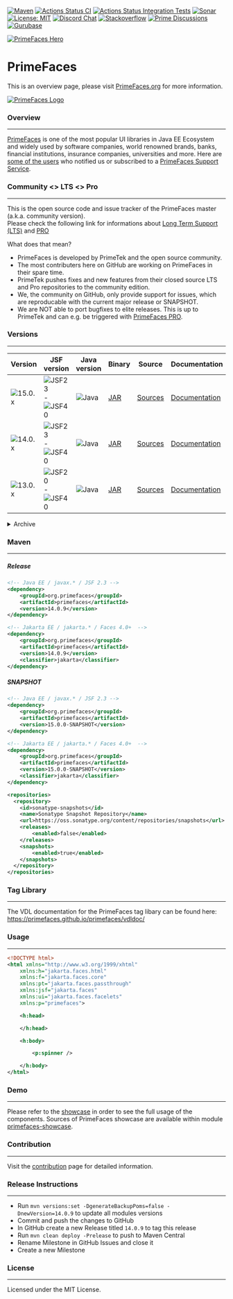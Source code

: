 [![Maven](https://img.shields.io/maven-central/v/org.primefaces/primefaces.svg)](https://repo.maven.apache.org/maven2/org/primefaces/primefaces/)
[![Actions Status CI](https://github.com/primefaces/primefaces/workflows/CI/badge.svg)](https://github.com/primefaces/primefaces/actions/workflows/build.yml)
[![Actions Status Integration Tests](https://github.com/primefaces/primefaces/workflows/IT/badge.svg)](https://github.com/primefaces/primefaces/actions/workflows/nightly.yml)
[![Sonar](https://sonarcloud.io/api/project_badges/measure?project=org.primefaces%3Aprimefaces&metric=alert_status)](https://sonarcloud.io/dashboard?id=org.primefaces%3Aprimefaces)
[![License: MIT](https://img.shields.io/badge/License-MIT-yellow.svg)](https://opensource.org/licenses/MIT)
[![Discord Chat](https://img.shields.io/discord/557940238991753223.svg?color=7289da&label=chat&logo=discord)](https://discord.gg/gzKFYnpmCY)
[![Stackoverflow](https://img.shields.io/badge/StackOverflow-primefaces-chocolate.svg)](https://stackoverflow.com/questions/tagged/primefaces+jsf)
[![Prime Discussions](https://img.shields.io/github/discussions-search?query=org%3Aprimefaces&logo=github&label=Prime%20Discussions&link=https%3A%2F%2Fgithub.com%2Forgs%2Fprimefaces%2Fdiscussions)](https://github.com/orgs/primefaces/discussions)
[![Gurubase](https://img.shields.io/badge/Gurubase-Ask%20PrimeFaces%20Guru-006BFF)](https://gurubase.io/g/primefaces)

[![PrimeFaces Hero](https://www.primefaces.org/wp-content/uploads/2021/10/PrimeFaces-GitHub-2021Q4.jpg "PrimeFaces Hero")](https://www.primefaces.org/showcase)

# PrimeFaces

This is an overview page, please visit [PrimeFaces.org](https://www.primefaces.org) for more information.

[![PrimeFaces Logo](https://www.primefaces.org/wp-content/uploads/2016/10/prime_logo_new.png)](https://www.primefaces.org/showcase)

### Overview
***

[PrimeFaces](https://www.primefaces.org/) is one of the most popular UI libraries in Java EE Ecosystem and widely used by software companies, world renowned brands, banks, financial institutions, insurance companies, universities and more. Here are [some of the users](https://www.primefaces.org/whouses) who notified us or subscribed to a [PrimeFaces Support Service](https://www.primefaces.org/support).

### Community <> LTS <> Pro
***

This is the open source code and issue tracker of the PrimeFaces master (a.k.a. community version).  
Please check the following link for informations about [Long Term Support (LTS)](https://www.primefaces.org/showcase/lts.xhtml) and [PRO](https://www.primefaces.org/support/)  

What does that mean?
- PrimeFaces is developed by PrimeTek and the open source community.
- The most contributers here on GitHub are working on PrimeFaces in their spare time.
- PrimeTek pushes fixes and new features from their closed source LTS and Pro repositories to the community edition.
- We, the community on GitHub, only provide support for issues, which are reproducable with the current major release or SNAPSHOT.
- We are NOT able to port bugfixes to elite releases. This is up to PrimeTek and can e.g. be triggered with [PrimeFaces PRO](https://www.primefaces.org/support/).

### Versions
***

Version | JSF version | Java version | Binary | Source | Documentation | Showcase Binary
------------ | ------------- | ------------- | -------------  | ------------- | ------------- | ------------- |
![15.0.x](https://img.shields.io/maven-central/v/org.primefaces/primefaces.svg?versionPrefix=15&color=cyan)| ![JSF23](https://img.shields.io/badge/JSF-2.3-purple.svg) -  ![JSF40](https://img.shields.io/badge/JSF-4.0-green.svg) | ![Java](https://img.shields.io/badge/Java%2011+-blue.svg) | [JAR](https://search.maven.org/remotecontent?filepath=org/primefaces/primefaces/15.0.0-RC1/primefaces-15.0.0-RC1.jar)  | [Sources](https://search.maven.org/remotecontent?filepath=org/primefaces/primefaces/15.0.0-RC1/primefaces-15.0.0-RC1-sources.jar) | [Documentation](https://primefaces.github.io/primefaces/15_0_0/#/) | [WAR](https://repo1.maven.org/maven2/org/primefaces/primefaces-showcase/15.0.0-RC1/primefaces-showcase-15.0.0-RC1.war)
![14.0.x](https://img.shields.io/maven-central/v/org.primefaces/primefaces.svg?versionPrefix=14&color=cyan)| ![JSF23](https://img.shields.io/badge/JSF-2.3-purple.svg) -  ![JSF40](https://img.shields.io/badge/JSF-4.0-green.svg) | ![Java](https://img.shields.io/badge/Java%2011+-blue.svg) | [JAR](https://search.maven.org/remotecontent?filepath=org/primefaces/primefaces/14.0.9/primefaces-14.0.9.jar)  | [Sources](https://search.maven.org/remotecontent?filepath=org/primefaces/primefaces/14.0.9/primefaces-14.0.9-sources.jar) | [Documentation](https://primefaces.github.io/primefaces/14_0_0/#/) | [WAR](https://repo1.maven.org/maven2/org/primefaces/primefaces-showcase/14.0.9/primefaces-showcase-14.0.9.war)
![13.0.x](https://img.shields.io/maven-central/v/org.primefaces/primefaces.svg?versionPrefix=13&color=cyan)| ![JSF20](https://img.shields.io/badge/JSF-2.0-yellow.svg) -  ![JSF40](https://img.shields.io/badge/JSF-4.0-green.svg) |  ![Java](https://img.shields.io/badge/Java%208+-blue.svg) | [JAR](https://search.maven.org/remotecontent?filepath=org/primefaces/primefaces/13.0.10/primefaces-13.0.10.jar)  | [Sources](https://search.maven.org/remotecontent?filepath=org/primefaces/primefaces/13.0.10/primefaces-13.0.10-sources.jar) | [Documentation](https://primefaces.github.io/primefaces/13_0_0/#/) | [WAR](https://repo1.maven.org/maven2/org/primefaces/primefaces-showcase/13.0.10/primefaces-showcase-13.0.10.war)

<details>
  <summary>Archive</summary>
  

Version | JSF version | Java version | Binary | Source | Documentation
------------ | ------------- | ------------- | -------------  | ------------- | ------------- |
![12.0.x](https://img.shields.io/maven-central/v/org.primefaces/primefaces.svg?versionPrefix=12&color=cyan)| ![JSF20](https://img.shields.io/badge/JSF-2.0-yellow.svg) -  ![JSF40](https://img.shields.io/badge/JSF-4.0-green.svg) | ![Java](https://img.shields.io/badge/Java%208+-blue.svg) | [JAR](https://search.maven.org/remotecontent?filepath=org/primefaces/primefaces/12.0.0/primefaces-12.0.0.jar)  | [Sources](https://search.maven.org/remotecontent?filepath=org/primefaces/primefaces/12.0.0/primefaces-12.0.0-sources.jar) | [Documentation](https://primefaces.github.io/primefaces/12_0_0/#/) | [WAR](https://repo1.maven.org/maven2/org/primefaces/primefaces-showcase/12.0.0/primefaces-showcase-12.0.0.war)
11.0.0| 2.0 - 4.0 | 8 - ? | [primefaces-11.0.0.jar](https://search.maven.org/remotecontent?filepath=org/primefaces/primefaces/11.0.0/primefaces-11.0.0.jar)  | [primefaces-11.0.0-sources.jar](https://search.maven.org/remotecontent?filepath=org/primefaces/primefaces/11.0.0/primefaces-11.0.0-sources.jar) | [11.0.0 Documentation](https://primefaces.github.io/primefaces/11_0_0/#/)
10.0.0| 2.0 - 3.0 | 8 - ? | [primefaces-10.0.0.jar](https://search.maven.org/remotecontent?filepath=org/primefaces/primefaces/10.0.0/primefaces-10.0.0.jar)  | [primefaces-10.0.0-sources.jar](https://search.maven.org/remotecontent?filepath=org/primefaces/primefaces/10.0.0/primefaces-10.0.0-sources.jar) | [10.0.0 Documentation](https://primefaces.github.io/primefaces/10_0_0/#/)
8.0| 2.0 - 2.3 | 8 - ? | [primefaces-8.0.jar](https://search.maven.org/remotecontent?filepath=org/primefaces/primefaces/8.0/primefaces-8.0.jar)  | [primefaces-8.0-sources.jar](https://search.maven.org/remotecontent?filepath=org/primefaces/primefaces/8.0/primefaces-8.0-sources.jar) | [8.0 Documentation](https://primefaces.github.io/primefaces/8_0/#/)
7.0| 2.0 - 2.3 | 7 - ? | [primefaces-7.0.jar](https://search.maven.org/remotecontent?filepath=org/primefaces/primefaces/7.0/primefaces-7.0.jar)  | [primefaces-7.0-sources.jar](https://search.maven.org/remotecontent?filepath=org/primefaces/primefaces/7.0/primefaces-7.0-sources.jar) | [7.0 Documentation](https://primefaces.github.io/primefaces/7_0/#/)
6.2| 2.0 - 2.3 | 6 - ? | [primefaces-6.2.jar](https://search.maven.org/remotecontent?filepath=org/primefaces/primefaces/6.2/primefaces-6.2.jar)  | [primefaces-6.2-sources.jar](https://search.maven.org/remotecontent?filepath=org/primefaces/primefaces/6.2/primefaces-6.2-sources.jar) | [6.2 Documentation](https://www.primefaces.org/docs/guide/primefaces_user_guide_6_2.pdf)
6.1| 2.0 - 2.3 | 5 - ? | [primefaces-6.1.jar](http://search.maven.org/remotecontent?filepath=org/primefaces/primefaces/6.1/primefaces-6.1.jar)  | [primefaces-6.1-sources.jar](http://search.maven.org/remotecontent?filepath=org/primefaces/primefaces/6.1/primefaces-6.1-sources.jar) | [6.1 Documentation](https://www.primefaces.org/docs/guide/primefaces_user_guide_6_1.pdf)
6.0| 2.0 - 2.2 | 5 - ? | [primefaces-6.0.jar](https://search.maven.org/remotecontent?filepath=org/primefaces/primefaces/6.0/primefaces-6.0.jar)  | [primefaces-6.0-sources.jar](https://search.maven.org/remotecontent?filepath=org/primefaces/primefaces/6.0/primefaces-6.0-sources.jar) | [6.0 Documentation](https://www.primefaces.org/docs/guide/primefaces_user_guide_6_0.pdf)
5.3| 2.0 - 2.2 | 5 - ? | [primefaces-5.3.jar](https://search.maven.org/remotecontent?filepath=org/primefaces/primefaces/5.3/primefaces-5.3.jar)  | [primefaces-5.3-sources.jar](https://search.maven.org/remotecontent?filepath=org/primefaces/primefaces/5.3/primefaces-5.3-sources.jar) | [5.3 Documentation](https://www.primefaces.org/docs/guide/primefaces_user_guide_5_3.pdf)
5.2| 2.0 - 2.2 | 5 - ? | [primefaces-5.2.jar](https://search.maven.org/remotecontent?filepath=org/primefaces/primefaces/5.2/primefaces-5.2.jar)  | [primefaces-5.2-sources.jar](https://search.maven.org/remotecontent?filepath=org/primefaces/primefaces/5.2/primefaces-5.2-sources.jar) | [5.2 Documentation](https://www.primefaces.org/docs/guide/primefaces_user_guide_5_2.pdf)
5.1| 2.0 - 2.2 | 5 - ? | [primefaces-5.1.jar](https://search.maven.org/remotecontent?filepath=org/primefaces/primefaces/5.1/primefaces-5.1.jar)  | [primefaces-5.1-sources.jar](https://search.maven.org/remotecontent?filepath=org/primefaces/primefaces/5.1/primefaces-5.1-sources.jar) | [5.1 Documentation](https://www.primefaces.org/docs/guide/primefaces_user_guide_5_1.pdf)
</details>


### Maven
***

##### Release 

  ```xml
  <!-- Java EE / javax.* / JSF 2.3 -->
  <dependency>
      <groupId>org.primefaces</groupId>
      <artifactId>primefaces</artifactId>
      <version>14.0.9</version>
  </dependency>

  <!-- Jakarta EE / jakarta.* / Faces 4.0+  -->	
  <dependency>
      <groupId>org.primefaces</groupId>
      <artifactId>primefaces</artifactId>
      <version>14.0.9</version>
      <classifier>jakarta</classifier>
  </dependency>
  ```

##### SNAPSHOT

  ```xml
  <!-- Java EE / javax.* / JSF 2.3 -->
  <dependency>
      <groupId>org.primefaces</groupId>
      <artifactId>primefaces</artifactId>
      <version>15.0.0-SNAPSHOT</version>
  </dependency>

  <!-- Jakarta EE / jakarta.* / Faces 4.0+  -->
  <dependency>
      <groupId>org.primefaces</groupId>
      <artifactId>primefaces</artifactId>
      <version>15.0.0-SNAPSHOT</version>
      <classifier>jakarta</classifier>
  </dependency>

  <repositories>
    <repository>
      <id>sonatype-snapshots</id>
      <name>Sonatype Snapshot Repository</name>
      <url>https://oss.sonatype.org/content/repositories/snapshots</url>
      <releases>
          <enabled>false</enabled>
      </releases>
      <snapshots>
          <enabled>true</enabled>
      </snapshots>
    </repository>
  </repositories>
  ```

### Tag Library
***

The VDL documentation for the PrimeFaces tag libary can be found here: https://primefaces.github.io/primefaces/vdldoc/

### Usage
***

```xml
<!DOCTYPE html>
<html xmlns="http://www.w3.org/1999/xhtml"
	xmlns:h="jakarta.faces.html"
	xmlns:f="jakarta.faces.core"
	xmlns:pt="jakarta.faces.passthrough"
	xmlns:jsf="jakarta.faces"
	xmlns:ui="jakarta.faces.facelets"
	xmlns:p="primefaces">

	<h:head>

	</h:head>

	<h:body>

		<p:spinner />

	</h:body>
</html>

```

### Demo
***
Please refer to the [showcase](https://www.primefaces.org/showcase) in order to see the full usage of the components. Sources of PrimeFaces showcase are available within module [primefaces-showcase](https://github.com/primefaces/primefaces/tree/master/primefaces-showcase).

### Contribution
***
Visit the [contribution](./CONTRIBUTING.md) page for detailed information.

### Release Instructions
***
- Run `mvn versions:set -DgenerateBackupPoms=false -DnewVersion=14.0.9` to update all modules versions
- Commit and push the changes to GitHub
- In GitHub create a new Release titled `14.0.9` to tag this release
- Run `mvn clean deploy -Prelease` to push to Maven Central
- Rename Milestone in GitHub Issues and close it
- Create a new Milestone


### License
***
Licensed under the MIT License.


